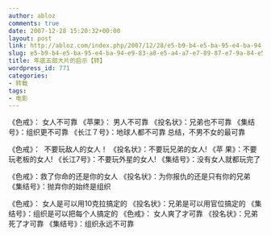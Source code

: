 ```yaml
---
author: abloz
comments: true
date: 2007-12-28 15:20:32+00:00
layout: post
link: http://abloz.com/index.php/2007/12/28/e5-b9-b4-e5-ba-95-e4-ba-94-e9-83-a8-e5-a4-a7-e7-89-87-e7-9a-84-e5-90-af-e7-a4-ba-e3-80-90-e8-bd-ac-e3-80-91/
slug: e5-b9-b4-e5-ba-95-e4-ba-94-e9-83-a8-e5-a4-a7-e7-89-87-e7-9a-84-e5-90-af-e7-a4-ba-e3-80-90-e8-bd-ac-e3-80-91
title: 年底五部大片的启示【转】
wordpress_id: 771
categories:
- 转载
tags:
- 电影
---
```




《色戒》： 女人不可靠
《苹果》： 男人不可靠
《投名状》：兄弟也不可靠
《集结号》：组织更不可靠
《长江７号》：地球人都不可靠
总结，不男不女的最可靠

《色戒》：  不要玩敌人的女人！
《投名状》：不要玩兄弟的女人!
《苹 果》：不要玩老板的女人!
《长江7号》：不要玩外星的女人!
《集结号》：没有女人就都玩完了

《色戒》：救了你命的还是你的女人
《投名状》：为你报仇的还是只有你的兄弟
《集结号》：抛弃你的始终是组织

《色戒》： 女人是可以用10克拉搞定的
《投名状》：兄弟是可以用官位搞定的
《集结号》：组织是可以把每个人搞定的
《色戒》： 女人爽了才可靠
《投名状》：兄弟死了才可靠
《集结号》：组织永远不可靠


